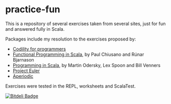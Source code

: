 practice-fun
============
This is a repository of several exercises taken from several sites, just for fun and answered fully in Scala.

Packages include my resolution to the exercises proposed by:

- [Codility for programmers](https://codility.com/programmers/lessons/)
- [Functional Programming in Scala](http://www.manning.com/bjarnason/), by Paul Chiusano and Rúnar Bjarnason
- [Programming in Scala](http://www.amazon.com/Programming-Scala-Comprehensive-Step---Step/dp/0981531644/ref=sr_1_1?ie=UTF8&qid=1426263350&sr=8-1&keywords=programming+in+scala), by Martin Odersky, Lex Spoon and Bill Venners
- [Project Euler](https://projecteuler.net/)
- [Aperiodic](http://aperiodic.net/phil/scala/s-99/)

Exercises were tested in the REPL, worksheets and ScalaTest.


[![Bitdeli Badge](https://d2weczhvl823v0.cloudfront.net/tomduhourq/practice-fun/trend.png)](https://bitdeli.com/free "Bitdeli Badge")

